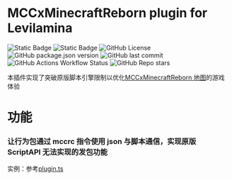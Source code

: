 # MCCxMinecraftReborn plugin for Levilamina

![Static Badge](https://img.shields.io/badge/minecraft-1.21.60-purple)
![Static Badge](https://img.shields.io/badge/Levilamina-1.1.1-purple)
![GitHub License](https://img.shields.io/github/license/Howie114514/MCCxMinecraftReborn-llplugin)
![GitHub package.json version](https://img.shields.io/github/package-json/v/Howie114514/MCCxMinecraftReborn-llplugin)
![GitHub last commit](https://img.shields.io/github/last-commit/Howie114514/MCCxMinecraftReborn-llplugin)
![GitHub Actions Workflow Status](https://img.shields.io/github/actions/workflow/status/Howie114514/MCCxMinecraftReborn-llplugin/build.yml)
![GitHub Repo stars](https://img.shields.io/github/stars/Howie114514/MCCxMinecraftReborn-llplugin?style=flat)

本插件实现了突破原版脚本引擎限制以优化[MCCxMinecraftReborn 地图](https://github.com/Howie114514/MCCxMinecraftReborn-llplugin)的游戏体验

# 功能

### 让行为包通过 mccrc 指令使用 json 与脚本通信，实现原版 ScriptAPI 无法实现的发包功能

实例：参考[plugin.ts](https://github.com/Howie114514/MCCxMinecraftReborn/blob/main/scripts/plugin.ts)

